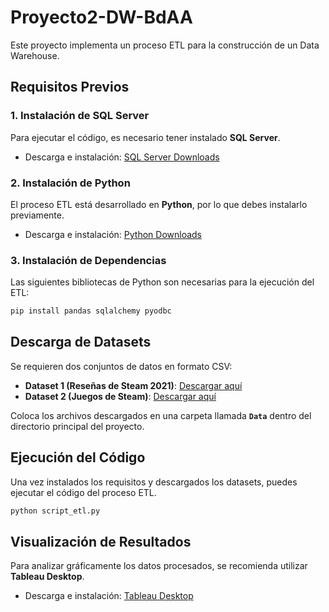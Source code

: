 # Proyecto2-DW-BdAA

Este proyecto implementa un proceso ETL para la construcción de un Data Warehouse.

## Requisitos Previos

### 1. Instalación de SQL Server
Para ejecutar el código, es necesario tener instalado **SQL Server**.
- Descarga e instalación: [SQL Server Downloads](https://www.microsoft.com/es-es/sql-server/sql-server-downloads)

### 2. Instalación de Python
El proceso ETL está desarrollado en **Python**, por lo que debes instalarlo previamente.
- Descarga e instalación: [Python Downloads](https://www.python.org/downloads/)

### 3. Instalación de Dependencias
Las siguientes bibliotecas de Python son necesarias para la ejecución del ETL:

```bash
pip install pandas sqlalchemy pyodbc
```

## Descarga de Datasets

Se requieren dos conjuntos de datos en formato CSV:

- **Dataset 1 (Reseñas de Steam 2021)**: [Descargar aquí](https://www.kaggle.com/datasets/najzeko/steam-reviews-2021/data)
- **Dataset 2 (Juegos de Steam)**: [Descargar aquí](https://www.kaggle.com/datasets/mexwell/steamgames)

Coloca los archivos descargados en una carpeta llamada **`Data`** dentro del directorio principal del proyecto.

## Ejecución del Código

Una vez instalados los requisitos y descargados los datasets, puedes ejecutar el código del proceso ETL.

```bash
python script_etl.py
```

## Visualización de Resultados
Para analizar gráficamente los datos procesados, se recomienda utilizar **Tableau Desktop**.
- Descarga e instalación: [Tableau Desktop](https://www.tableau.com/products/desktop/download)
